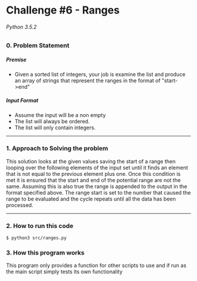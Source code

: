 # Challenge #6 - Ranges
###### Python 3.5.2

### 0. Problem Statement

##### Premise
  * Given a sorted list of integers, your job is examine the list and produce an
    array of strings that represent the ranges in the format of "start->end"
    
##### Input Format

  * Assume the input will be a non empty
  * The list will always be ordered.
  * The list will only contain integers.  

 
---

### 1. Approach to Solving the problem

This solution looks at the given values saving the start of a range then looping over the following elements of the 
input set until it finds an element that is not equal to the previous element plus one.
Once this condition is met it is ensured that the start and end of the potential range are not the same. 
Assuming this is also true the range is appended to the output in the format specified above.
The range start is set to the number that caused the range to be evaluated and the cycle repeats 
until all the data has been processed.
 
 
---

### 2. How to run this code

```
$ python3 src/ranges.py
```

### 3. How this program works

This program only provides a function for other scripts to use and if run as the main script simply tests its own functionality